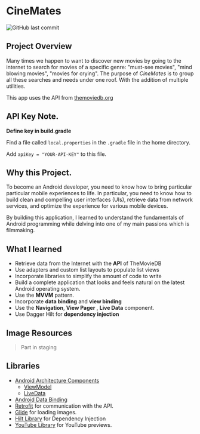
# CineMates
![GitHub last commit](https://img.shields.io/github/last-commit/Indisparte/CineMates?style=for-the-badge)
## Project Overview
Many times we happen to want to discover new movies by going to the internet to search for movies of a specific genre: "must-see movies", "mind blowing movies", "movies for crying". The purpose of *CineMates* is to group all these searches and needs under one roof. With the addition of multiple utilities.

This app uses the API from [themoviedb.org](https://www.themoviedb.org/)

## API Key Note.
**Define key in build.gradle**

Find a file called `local.properties` in the `.gradle` file in the home directory.

Add `apiKey = "YOUR-API-KEY"` to this file.

## Why this Project.

To become an Android developer, you need to know how to bring particular 
particular mobile experiences to life. In particular, you need to know how to build 
clean and compelling user interfaces (UIs), retrieve data from network services, 
and optimize the experience for various mobile devices. 

By building this application, I learned to understand the fundamentals of Android programming while delving into one of my main passions which is filmmaking.

## What I learned
- Retrieve data from the Internet with the **API** of TheMovieDB
- Use adapters and custom list layouts to populate list views
- Incorporate libraries to simplify the amount of code to write
- Build a complete application that looks and feels natural on the latest Android operating system.
- Use the **MVVM** pattern.
- Incorporate **data binding** and **view binding**
- Use the **Navigation**, **View Pager** , **Live Data** component.
- Use Dagger Hilt for **dependency injection**

## Image Resources

> Part in staging

## Libraries
- [Android Architecture Components](https://developer.android.com/topic/libraries/architecture/) 
    * [ViewModel](https://developer.android.com/topic/libraries/architecture/viewmodel)
    * [LiveData](https://developer.android.com/topic/libraries/architecture/livedata)
- [Android Data Binding](https://developer.android.com/topic/libraries/data-binding/)
- [Retrofit](http://square.github.io/retrofit/) for communication with the API.
- [Glide](https://github.com/bumptech/glide) for loading images.
- [Hilt Library](https://developer.android.com/training/dependency-injection/hilt-android) for Dependency Injection
- [YouTube Library](https://developers.google.com/youtube/android/player) for YouTube previews. 

